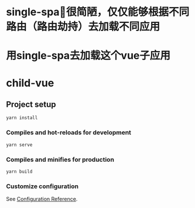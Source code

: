 # single-spa很简陋，仅仅能够根据不同路由（路由劫持）去加载不同应用
# 用single-spa去加载这个vue子应用
# child-vue

## Project setup
```
yarn install
```

### Compiles and hot-reloads for development
```
yarn serve
```

### Compiles and minifies for production
```
yarn build
```

### Customize configuration
See [Configuration Reference](https://cli.vuejs.org/config/).
